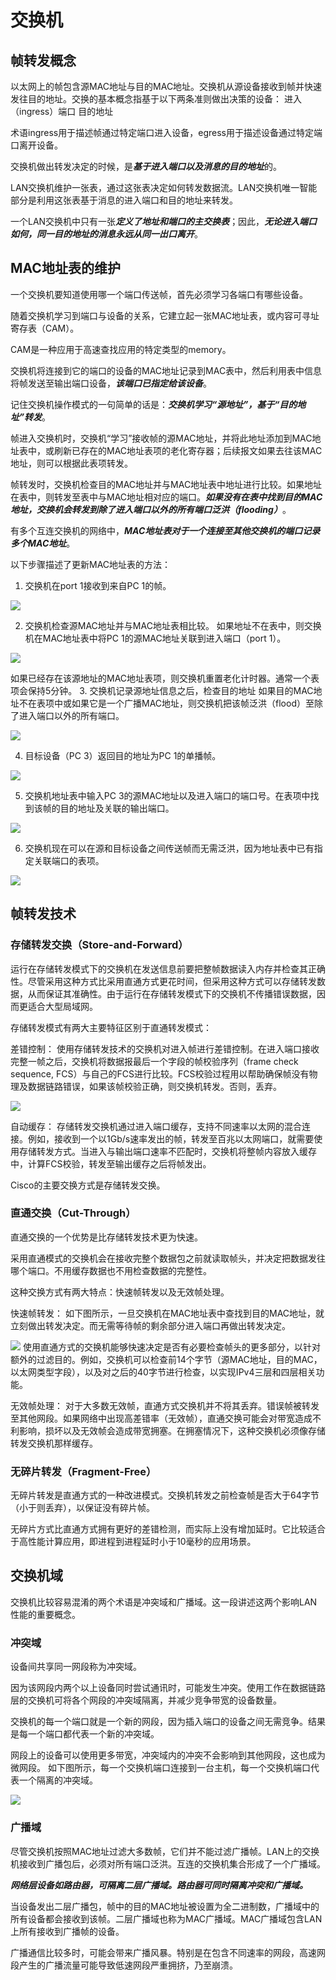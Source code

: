 # 交换机
## 帧转发概念
以太网上的帧包含源MAC地址与目的MAC地址。交换机从源设备接收到帧并快速发往目的地址。交换的基本概念指基于以下两条准则做出决策的设备：
进入（ingress）端口
目的地址

术语ingress用于描述帧通过特定端口进入设备，egress用于描述设备通过特定端口离开设备。

交换机做出转发决定的时候，是***基于进入端口以及消息的目的地址***的。

LAN交换机维护一张表，通过这张表决定如何转发数据流。LAN交换机唯一智能部分是利用这张表基于消息的进入端口和目的地址来转发。

一个LAN交换机中只有一张***定义了地址和端口的主交换表***；因此，***无论进入端口如何，同一目的地址的消息永远从同一出口离开***。


## MAC地址表的维护
一个交换机要知道使用哪一个端口传送帧，首先必须学习各端口有哪些设备。

随着交换机学习到端口与设备的关系，它建立起一张MAC地址表，或内容可寻址寄存表（CAM）。

CAM是一种应用于高速查找应用的特定类型的memory。

交换机将连接到它的端口的设备的MAC地址记录到MAC表中，然后利用表中信息将帧发送至输出端口设备，***该端口已指定给该设备***。

记住交换机操作模式的一句简单的话是：***交换机学习“源地址”，基于“目的地址”转发***。

帧进入交换机时，交换机“学习”接收帧的源MAC地址，并将此地址添加到MAC地址表中，或刷新已存在的MAC地址表项的老化寄存器；后续报文如果去往该MAC地址，则可以根据此表项转发。

帧转发时，交换机检查目的MAC地址并与MAC地址表中地址进行比较。如果地址在表中，则转发至表中与MAC地址相对应的端口。***如果没有在表中找到目的MAC地址，交换机会转发到除了进入端口以外的所有端口泛洪（flooding）***。

有多个互连交换机的网络中，***MAC地址表对于一个连接至其他交换机的端口记录多个MAC地址***。

以下步骤描述了更新MAC地址表的方法：
1. 交换机在port 1接收到来自PC 1的帧。

![](pics/bn001_0.jpg)

2. 交换机检查源MAC地址并与MAC地址表相比较。
如果地址不在表中，则交换机在MAC地址表中将PC 1的源MAC地址关联到进入端口（port 1）。

![](pics/bn001_1.jpg)

如果已经存在该源地址的MAC地址表项，则交换机重置老化计时器。通常一个表项会保持5分钟。
3. 交换机记录源地址信息之后，检查目的地址
如果目的MAC地址不在表项中或如果它是一个广播MAC地址，则交换机把该帧泛洪（flood）至除了进入端口以外的所有端口。

![](pics/bn001_2.jpg)

4. 目标设备（PC 3）返回目的地址为PC 1的单播帧。

![](pics/bn001_3.jpg)

5. 交换机地址表中输入PC 3的源MAC地址以及进入端口的端口号。在表项中找到该帧的目的地址及关联的输出端口。

![](pics/bn001_4.jpg)

6. 交换机现在可以在源和目标设备之间传送帧而无需泛洪，因为地址表中已有指定关联端口的表项。

![](pics/bn001_5.jpg)

## 帧转发技术

### 存储转发交换（Store-and-Forward）
运行在存储转发模式下的交换机在发送信息前要把整帧数据读入内存并检查其正确性。尽管采用这种方式比采用直通方式更花时间，但采用这种方式可以存储转发数据，从而保证其准确性。由于运行在存储转发模式下的交换机不传播错误数据，因而更适合大型局域网。

存储转发模式有两大主要特征区别于直通转发模式：

差错控制：
使用存储转发技术的交换机对进入帧进行差错控制。在进入端口接收完整一帧之后，交换机将数据报最后一个字段的帧校验序列（frame check sequence, FCS）与自己的FCS进行比较。FCS校验过程用以帮助确保帧没有物理及数据链路错误，如果该帧校验正确，则交换机转发。否则，丢弃。

![](pics/bn001_6.jpg)

自动缓存：
存储转发交换机通过进入端口缓存，支持不同速率以太网的混合连接。例如，接收到一个以1Gb/s速率发出的帧，转发至百兆以太网端口，就需要使用存储转发方式。当进入与输出端口速率不匹配时，交换机将整帧内容放入缓存中，计算FCS校验，转发至输出缓存之后将帧发出。

Cisco的主要交换方式是存储转发交换。

### 直通交换（Cut-Through）
直通交换的一个优势是比存储转发技术更为快速。

采用直通模式的交换机会在接收完整个数据包之前就读取帧头，并决定把数据发往哪个端口。不用缓存数据也不用检查数据的完整性。

这种交换方式有两大特点：快速帧转发以及无效帧处理。

快速帧转发：
如下图所示，一旦交换机在MAC地址表中查找到目的MAC地址，就立刻做出转发决定。而无需等待帧的剩余部分进入端口再做出转发决定。

![](pics/bn001_6.jpg)
使用直通方式的交换机能够快速决定是否有必要检查帧头的更多部分，以针对额外的过滤目的。例如，交换机可以检查前14个字节（源MAC地址，目的MAC，以太网类型字段），以及对之后的40字节进行检查，以实现IPv4三层和四层相关功能。

无效帧处理：
对于大多数无效帧，直通方式交换机并不将其丢弃。错误帧被转发至其他网段。如果网络中出现高差错率（无效帧），直通交换可能会对带宽造成不利影响，损坏以及无效帧会造成带宽拥塞。在拥塞情况下，这种交换机必须像存储转发交换机那样缓存。

### 无碎片转发（Fragment-Free）
无碎片转发是直通方式的一种改进模式。交换机转发之前检查帧是否大于64字节（小于则丢弃），以保证没有碎片帧。

无碎片方式比直通方式拥有更好的差错检测，而实际上没有增加延时。它比较适合于高性能计算应用，即进程到进程延时小于10毫秒的应用场景。

## 交换机域
交换机比较容易混淆的两个术语是冲突域和广播域。这一段讲述这两个影响LAN性能的重要概念。

### 冲突域
设备间共享同一网段称为冲突域。

因为该网段内两个以上设备同时尝试通讯时，可能发生冲突。使用工作在数据链路层的交换机可将各个网段的冲突域隔离，并减少竞争带宽的设备数量。

交换机的每一个端口就是一个新的网段，因为插入端口的设备之间无需竞争。结果是每一个端口都代表一个新的冲突域。

网段上的设备可以使用更多带宽，冲突域内的冲突不会影响到其他网段，这也成为微网段。
如下图所示，每一个交换机端口连接到一台主机，每一个交换机端口代表一个隔离的冲突域。

![](pics/bn001_7.jpg)
### 广播域
尽管交换机按照MAC地址过滤大多数帧，它们并不能过滤广播帧。LAN上的交换机接收到广播包后，必须对所有端口泛洪。互连的交换机集合形成了一个广播域。

***网络层设备如路由器，可隔离二层广播域。路由器可同时隔离冲突和广播域。***

当设备发出二层广播包，帧中的目的MAC地址被设置为全二进制数，广播域中的所有设备都会接收到该帧。二层广播域也称为MAC广播域。MAC广播域包含LAN上所有接收到广播帧的设备。

广播通信比较多时，可能会带来广播风暴。特别是在包含不同速率的网段，高速网段产生的广播流量可能导致低速网段严重拥挤，乃至崩溃。	